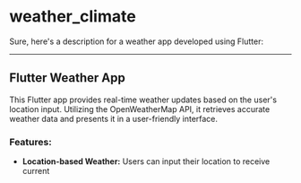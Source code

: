 # weather_climate

Sure, here's a description for a weather app developed using Flutter:

---

## Flutter Weather App

This Flutter app provides real-time weather updates based on the user's location input. Utilizing the OpenWeatherMap API, it retrieves accurate weather data and presents it in a user-friendly interface.

### Features:

- **Location-based Weather:** Users can input their location to receive current
